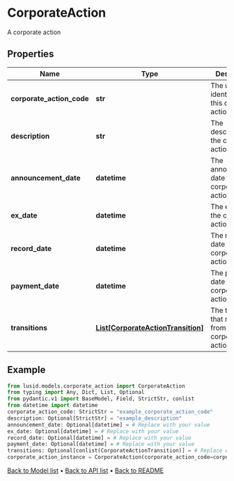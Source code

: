# CorporateAction

A corporate action
## Properties
Name | Type | Description | Notes
------------ | ------------- | ------------- | -------------
**corporate_action_code** | **str** | The unique identifier of this corporate action | 
**description** | **str** | The description of the corporate action. | [optional] 
**announcement_date** | **datetime** | The announcement date of the corporate action | [optional] 
**ex_date** | **datetime** | The ex date of the corporate action | [optional] 
**record_date** | **datetime** | The record date of the corporate action | [optional] 
**payment_date** | **datetime** | The payment date of the corporate action | [optional] 
**transitions** | [**List[CorporateActionTransition]**](CorporateActionTransition.md) | The transitions that result from this corporate action | [optional] 
## Example

```python
from lusid.models.corporate_action import CorporateAction
from typing import Any, Dict, List, Optional
from pydantic.v1 import BaseModel, Field, StrictStr, conlist
from datetime import datetime
corporate_action_code: StrictStr = "example_corporate_action_code"
description: Optional[StrictStr] = "example_description"
announcement_date: Optional[datetime] = # Replace with your value
ex_date: Optional[datetime] = # Replace with your value
record_date: Optional[datetime] = # Replace with your value
payment_date: Optional[datetime] = # Replace with your value
transitions: Optional[conlist(CorporateActionTransition)] = # Replace with your value
corporate_action_instance = CorporateAction(corporate_action_code=corporate_action_code, description=description, announcement_date=announcement_date, ex_date=ex_date, record_date=record_date, payment_date=payment_date, transitions=transitions)

```

[Back to Model list](../README.md#documentation-for-models) &#8226; [Back to API list](../README.md#documentation-for-api-endpoints) &#8226; [Back to README](../README.md)

